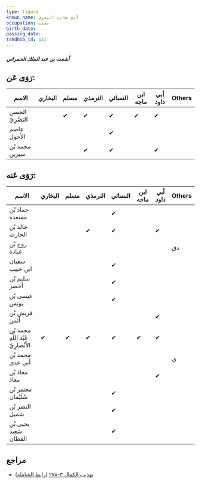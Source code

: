 ```yaml
---
type: figure
known_name: أبو هانئ البصري
occupation: محدث
birth_date:
passing_date:
tahdhib_id: 531
---
```

##### أشعث بن عبد الملك الحمراني

## رَوَى عَن:
| الاسم            | البخاري | مسلم | الترمذي | النسائي | ابن ماجه | أبي داود | Others |
| ---------------- | ------- | ---- | ------- | ------- | -------- | -------- | ------ |
| الحسن البَصْرِيّ |         | ✔    | ✔       | ✔       | ✔        | ✔        |        |
| عاصم الأحول      |         |      |         | ✔       |          |          |        |
| محمد بْن سيرين   |         |      | ✔       | ✔       |          | ✔        |        |
## رَوَى عَنه:
| الاسم                               | البخاري | مسلم | الترمذي | النسائي | ابن ماجه | أبي داود | Others |
| ----------------------------------- | ------- | ---- | ------- | ------- | -------- | -------- | ------ |
| حماد بْن مسعدة                      |         |      |         | ✔       |          |          |        |
| خالد بْن الحارث                     |         |      | ✔       | ✔       |          | ✔        |        |
| روح بْن عبادة                       |         |      |         |         |          |          | دق     |
| سفيان ابن حبيب                      |         |      |         | ✔       |          |          |        |
| سليم بْن أخضر                       |         |      |         | ✔       |          |          |        |
| عيسى بْن يونس                       |         |      |         | ✔       |          |          |        |
| قريش بْن أَنَس                      |         |      |         |         |          | ✔        |        |
| محمد بْن عَبْد اللَّهِ الأَنْصارِيّ | ✔       | ✔    | ✔       | ✔       | ✔        | ✔        |        |
| محمد بْن أَبي عدي                   |         |      |         |         |          |          | ي      |
| معاذ بْن معاذ                       |         |      |         |         |          | ✔        |        |
| معتمر بْن سُلَيْمان                 |         |      |         | ✔       |          |          |        |
| النضر بْن شميل                      |         |      |         | ✔       |          |          |        |
| يحيى بْن سَعِيد القطان              |         |      |         | ✔       |          |          |        |
## مراجع
- [تهذيب الكمال ٣-٢٧٨](obsidian://open?vault=Tahdhib-al-Kamal&file=Figures/٥٣١-أشعث%20بن%20عبد%20الملك%20الحمراني) ([رابط الشاملة](https://shamela.ws/book/3722/1292))